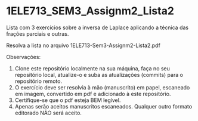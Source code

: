 # 1ELE713_SEM3_Assignm2_Lista2
Lista com 3 exercícios sobre a inversa de Laplace aplicando a técnica das frações parciais e outras.

Resolva a lista no arquivo 1ELE713-Sem3-Assignm2-Lista2.pdf

Observações:

1. Clone este repositório localmente na sua máquina, faça no seu repositório local, atualize-o e suba as atualizações (commits) para o repositório remoto.
2. O exercício deve ser resolvia à mão (manuscrito) em papel, escaneado em imagem, convertido em pdf e adicionado à este repositório.
3. Certifique-se que o pdf esteja BEM legível.
4. Apenas serão aceitos manuscritos escaneados. Qualquer outro formato editorado NÃO será aceito.
